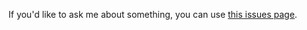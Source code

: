 If you'd like to ask me about something, you can use [this issues page](https://github.com/retifrav/retifrav/issues).
